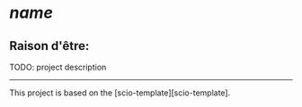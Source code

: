 # $name$

## Raison d'être:

TODO: project description

---

This project is based on the [scio-template][scio-template].
